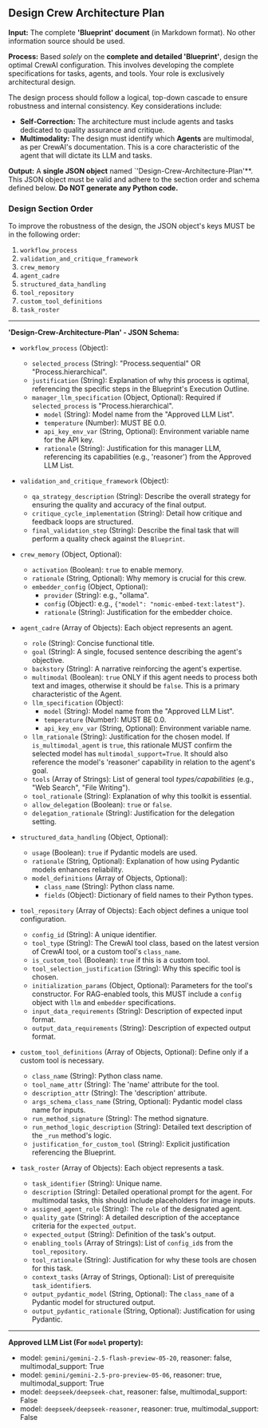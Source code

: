 ## Design Crew Architecture Plan

**Input:** The complete **'Blueprint' document** (in Markdown format). No other information source should be used.

**Process:** Based *solely* on the **complete and detailed 'Blueprint'**, design the optimal CrewAI configuration. This involves developing the complete specifications for tasks, agents, and tools. Your role is exclusively architectural design.

The design process should follow a logical, top-down cascade to ensure robustness and internal consistency. Key considerations include:
* **Self-Correction:** The architecture must include agents and tasks dedicated to quality assurance and critique.
* **Multimodality:** The design must identify which **Agents** are multimodal, as per CrewAI's documentation. This is a core characteristic of the agent that will dictate its LLM and tasks.

**Output:** A **single JSON object** named `'Design-Crew-Architecture-Plan'**. This JSON object must be valid and adhere to the section order and schema defined below. **Do NOT generate any Python code.**

### **Design Section Order**

To improve the robustness of the design, the JSON object's keys MUST be in the following order:

1.  `workflow_process`
2.  `validation_and_critique_framework`
3.  `crew_memory`
4.  `agent_cadre`
5.  `structured_data_handling`
6.  `tool_repository`
7.  `custom_tool_definitions`
8.  `task_roster`

---
**'Design-Crew-Architecture-Plan' - JSON Schema:**

* `workflow_process` (Object):
    * `selected_process` (String): "Process.sequential" OR "Process.hierarchical".
    * `justification` (String): Explanation of why this process is optimal, referencing the specific steps in the Blueprint's Execution Outline.
    * `manager_llm_specification` (Object, Optional): Required if `selected_process` is "Process.hierarchical".
        * `model` (String): Model name from the "Approved LLM List".
        * `temperature` (Number): MUST BE 0.0.
        * `api_key_env_var` (String, Optional): Environment variable name for the API key.
        * `rationale` (String): Justification for this manager LLM, referencing its capabilities (e.g., 'reasoner') from the Approved LLM List.

* `validation_and_critique_framework` (Object):
    * `qa_strategy_description` (String): Describe the overall strategy for ensuring the quality and accuracy of the final output.
    * `critique_cycle_implementation` (String): Detail how critique and feedback loops are structured.
    * `final_validation_step` (String): Describe the final task that will perform a quality check against the `Blueprint`.

* `crew_memory` (Object, Optional):
    * `activation` (Boolean): `true` to enable memory.
    * `rationale` (String, Optional): Why memory is crucial for this crew.
    * `embedder_config` (Object, Optional):
        * `provider` (String): e.g., "ollama".
        * `config` (Object): e.g., `{"model": "nomic-embed-text:latest"}`.
        * `rationale` (String): Justification for the embedder choice.

* `agent_cadre` (Array of Objects): Each object represents an agent.
    * `role` (String): Concise functional title.
    * `goal` (String): A single, focused sentence describing the agent's objective.
    * `backstory` (String): A narrative reinforcing the agent's expertise.
    * `multimodal` (Boolean): `true` ONLY if this agent needs to process both text and images, otherwise it should be `false`. This is a primary characteristic of the Agent.
    * `llm_specification` (Object):
        * `model` (String): Model name from the "Approved LLM List".
        * `temperature` (Number): MUST BE 0.0.
        * `api_key_env_var` (String, Optional): Environment variable name.
    * `llm_rationale` (String): Justification for the chosen model. If `is_multimodal_agent` is `true`, this rationale MUST confirm the selected model has `multimodal_support=True`. It should also reference the model's 'reasoner' capability in relation to the agent's goal.
    * `tools` (Array of Strings): List of general tool *types/capabilities* (e.g., "Web Search", "File Writing").
    * `tool_rationale` (String): Explanation of why this toolkit is essential.
    * `allow_delegation` (Boolean): `true` or `false`.
    * `delegation_rationale` (String): Justification for the delegation setting.

* `structured_data_handling` (Object, Optional):
    * `usage` (Boolean): `true` if Pydantic models are used.
    * `rationale` (String, Optional): Explanation of how using Pydantic models enhances reliability.
    * `model_definitions` (Array of Objects, Optional):
        * `class_name` (String): Python class name.
        * `fields` (Object): Dictionary of field names to their Python types.

* `tool_repository` (Array of Objects): Each object defines a unique tool configuration.
    * `config_id` (String): A unique identifier.
    * `tool_type` (String): The CrewAI tool class, based on the latest version of CrewAI tool, or a custom tool's `class_name`.
    * `is_custom_tool` (Boolean): `true` if this is a custom tool.
    * `tool_selection_justification` (String): Why this specific tool is chosen.
    * `initialization_params` (Object, Optional): Parameters for the tool's constructor. For RAG-enabled tools, this MUST include a `config` object with `llm` and `embedder` specifications.
    * `input_data_requirements` (String): Description of expected input format.
    * `output_data_requirements` (String): Description of expected output format.

* `custom_tool_definitions` (Array of Objects, Optional): Define only if a custom tool is necessary.
    * `class_name` (String): Python class name.
    * `tool_name_attr` (String): The 'name' attribute for the tool.
    * `description_attr` (String): The 'description' attribute.
    * `args_schema_class_name` (String, Optional): Pydantic model class name for inputs.
    * `run_method_signature` (String): The method signature.
    * `run_method_logic_description` (String): Detailed text description of the `_run` method's logic.
    * `justification_for_custom_tool` (String): Explicit justification referencing the Blueprint.

* `task_roster` (Array of Objects): Each object represents a task.
    * `task_identifier` (String): Unique name.
    * `description` (String): Detailed operational prompt for the agent. For multimodal tasks, this should include placeholders for image inputs.
    * `assigned_agent_role` (String): The `role` of the designated agent.
    * `quality_gate` (String): A detailed description of the acceptance criteria for the `expected_output`.
    * `expected_output` (String): Definition of the task's output.
    * `enabling_tools` (Array of Strings): List of `config_id`s from the `tool_repository`.
    * `tool_rationale` (String): Justification for why these tools are chosen for this task.
    * `context_tasks` (Array of Strings, Optional): List of prerequisite `task_identifier`s.
    * `output_pydantic_model` (String, Optional): The `class_name` of a Pydantic model for structured output.
    * `output_pydantic_rationale` (String, Optional): Justification for using Pydantic.

---
**Approved LLM List (For `model` property):**
* model: `gemini/gemini-2.5-flash-preview-05-20`, reasoner: false, multimodal_support: True
* model: `gemini/gemini-2.5-pro-preview-05-06`, reasoner: true, multimodal_support: True
* model: `deepseek/deepseek-chat`, reasoner: false, multimodal_support: False
* model: `deepseek/deepseek-reasoner`, reasoner: true, multimodal_support: False